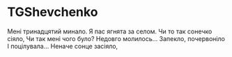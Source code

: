 # TGShevchenko

Мені тринадцятий минало.
Я пас ягнята за селом.
Чи то так сонечко сіяло,
Чи так мені чого було?
Недовго молилось...
Запекло, почервоніло
І поцілувала...
Неначе сонце засіяло,